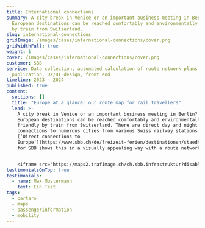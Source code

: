 ```yaml
---
title: International connections
summary: A city break in Venice or an important business meeting in Berlin? Many
  European destinations can be reached comfortably and environmentally friendly
  by train from Switzerland.
slug: international-connections
gridImage: /images/cases/international-connections/cover.png
gridWidthFull: true
weight: 1
cover: /images/cases/international-connections/cover.png
customer: SBB
service: Data collection, automated calculation of route network plans, map
  publication, UX/UI design, front end
timeline: 2023 - 2024
published: true
content:
  sections: []
  title: "Europe at a glance: our route map for rail travellers"
  lead: >-
    A city break in Venice or an important business meeting in Berlin? Many
    European destinations can be reached comfortably and environmentally
    friendly by train from Switzerland. There are direct day and night
    connections to numerous cities from various Swiss railway stations. Our map
    [‘Direct connections to
    Europe’](https://www.sbb.ch/de/freizeit-ferien/destinationen/staedte-laender-europa.html)
    for SBB shows this in a visually appealing way with a route network map.


    <iframe src="https://maps2.trafimage.ch/ch.sbb.infrastruktur?disabled=header,footer,menu" width="100%" height="600" title="Traifmage Webkartenportal" class="block-desktop border-gray-lighter border-2" />
testimonialsOnTop: true
testimonials:
  - name: Max Mustermann
    text: E﻿in Test
tags:
  - cartaro
  - maps
  - passengerinformation
  - mobility
---
```

